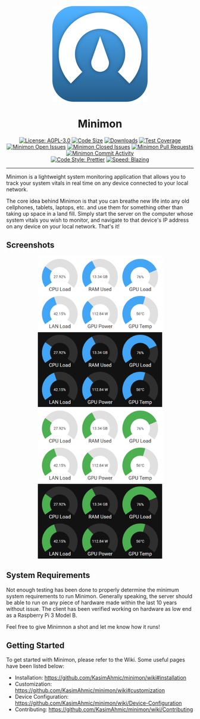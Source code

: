<div align="center">
   <img src="./assets/minimon.png" width="256px" height="256px" />
   <h1 align="center">Minimon</h1>
</div>

<div align="center">

[![License: AGPL-3.0](https://img.shields.io/github/license/KasimAhmic/minimon)](https://github.com/KasimAhmic/minimon/blob/main/LICENSE)
[![Code Size](https://img.shields.io/github/languages/code-size/KasimAhmic/minimon)](https://github.com/KasimAhmic/minimon)
[![Downloads](https://img.shields.io/github/downloads/KasimAhmic/minimon/total)](https://github.com/KasimAhmic/minimon/releases)
[![Test Coverage](https://codecov.io/gh/KasimAhmic/minimon/branch/main/graph/badge.svg?token=Q0Q8CHOW4H)](https://codecov.io/gh/KasimAhmic/minimon)
<br />
[![Minimon Open Issues](https://img.shields.io/github/issues-raw/KasimAhmic/minimon)](https://github.com/KasimAhmic/minimon/issues)
[![Minimon Closed Issues](https://img.shields.io/github/issues-closed-raw/KasimAhmic/minimon)](https://github.com/KasimAhmic/minimon/issues?q=is%3Aclosed)
[![Minimon Pull Requests](https://img.shields.io/github/issues-pr/KasimAhmic/minimon)](https://github.com/KasimAhmic/minimon/pulls)
[![Minimon Commit Activity](https://img.shields.io/github/commit-activity/w/KasimAhmic/minimon)](https://github.com/KasimAhmic/minimon/commits/main)
<br />
[![Code Style: Prettier](https://img.shields.io/badge/code_style-prettier-ff69b4.svg)](https://github.com/prettier/prettier)
[![Speed: Blazing](https://img.shields.io/badge/speed-blazing%20%F0%9F%94%A5-brightgreen.svg)](https://twitter.com/acdlite/status/974390255393505280)

</div>

---

Minimon is a lightweight system monitoring application that allows you to track your system vitals in real time on any device connected to your local network.

The core idea behind Minimon is that you can breathe new life into any old cellphones, tablets, laptops, etc. and use them for something other than taking up space in a land fill. Simply start the server on the computer whose system vitals you wish to monitor, and navigate to that device's IP address on any device on your local network. That's it!

## Screenshots

<div align="center">
   <img src="./assets/screenshot_1.png" height="200px" />
   <img src="./assets/screenshot_2.png" height="200px" />
   <br />
   <img src="./assets/screenshot_3.png" height="200px" />
   <img src="./assets/screenshot_4.png" height="200px" />
</div>

## System Requirements

Not enough testing has been done to properly determine the minimum system requirements to run Minimon. Generally speaking, the server should be able to run on any piece of hardware made within the last 10 years without issue. The client has been verified working on hardware as low end as a Raspberry Pi 3 Model B.

Feel free to give Minimnon a shot and let me know how it runs!

## Getting Started

To get started with Minimon, please refer to the Wiki. Some useful pages have been listed below:

- Installation: https://github.com/KasimAhmic/minimon/wiki#installation
- Customization: https://github.com/KasimAhmic/minimon/wiki#customization
- Device Configuration: https://github.com/KasimAhmic/minimon/wiki/Device-Configuration
- Contributing: https://github.com/KasimAhmic/minimon/wiki/Contributing
